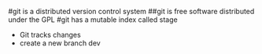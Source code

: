 #git is a distributed version control system
##git is free software distributed under the GPL
#git has a mutable index called stage

- Git tracks changes
- create a new branch dev
